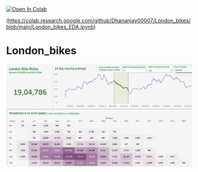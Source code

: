 [![Open In Colab](https://colab.research.google.com/assets/colab-badge.svg)](https://colab.research.google.com/github/Dhananjay00007/London_bikes/blob/main/london_bikes.ipynb)

(https://colab.research.google.com/github/Dhananjay00007/London_bikes/blob/main/London_bikes_EDA.ipynb)
# London_bikes
![Thumbnail of bike-hire dashboard](images/thumbnail.png)
